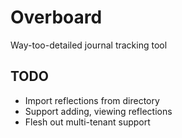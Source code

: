 # Overboard

Way-too-detailed journal tracking tool

## TODO

* Import reflections from directory
* Support adding, viewing reflections
* Flesh out multi-tenant support
